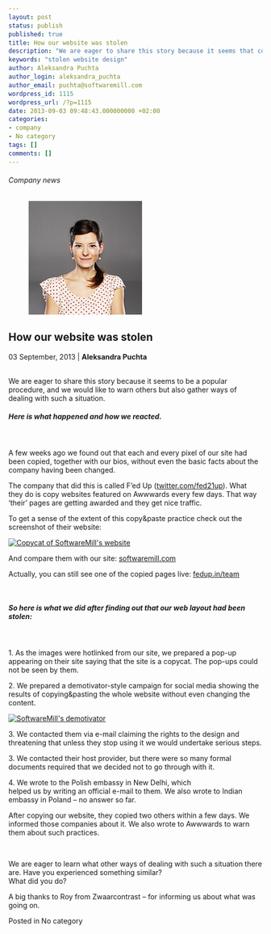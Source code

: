 ```yaml
---
layout: post
status: publish
published: true
title: How our website was stolen
description: "We are eager to share this story because it seems that copying website design is a popular procedure, and we would like to warn others but also ..."
keywords: "stolen website design"
author: Aleksandra Puchta
author_login: aleksandra_puchta
author_email: puchta@softwaremill.com
wordpress_id: 1115
wordpress_url: /?p=1115
date: 2013-09-03 09:48:43.000000000 +02:00
categories:
- company
- No category
tags: []
comments: []
---
```


<h6>Company news</h6>
<div class="post-header clearfix">
<figure><div class="image"><img src="/img/members/puchta.jpg" alt="Aleksandra Puchta"></div></figure><div class="title">
<h2 class="font-dark-blue font-normal">How our website was stolen  </h2>03 September, 2013 | <b>Aleksandra Puchta</b><br><br>
</div>
</div>
<div class="post-rows"><div class="text">
<p>We are eager to share this story because it seems to be a popular procedure, and we would like to warn others but also gather ways of dealing with such a situation.</p>
<h5>Here is what happened and how we reacted.</h5>
<p> </p>
<p>A few weeks ago we found out that each and every pixel of our site had been copied, together with our bios, without even the basic facts about the company having been changed.</p>
<p>The company that did this is called F’ed Up (<a href="https://twitter.com/fed21up">twitter.com/fed21up</a>). What they do is copy websites featured on Awwwards every few days. That way ‘their’ pages are getting awarded and they get nice traffic.</p>
<p>To get a sense of the extent of this copy&amp;paste practice check out the screenshot of their website:</p>
<p><a href="https://softwaremill.com/img/uploads/2013/09/Screen-Shot-2013-07-30-at-4.15.37-PM.png"><img class="alignnone size-medium wp-image-1119" alt="Copycat of SoftwareMill's website" src="https://softwaremill.com/img/uploads/2013/09/Screen-Shot-2013-07-30-at-4.15.37-PM-300x234.png" width="300" height="234"></a></p>
<p>And compare them with our site: <a href="https://softwaremill.com/meet-the-team.html">softwaremill.com</a></p>
<p>Actually, you can still see one of the copied pages live: <a href="http://fedup.in/team.html">fedup.in/team</a></p>
<p> </p>
<h5>So here is what we did after finding out that our web layout had been stolen:</h5>
<p> </p>
<p>1. As the images were hotlinked from our site, we prepared a pop-up appearing on their site saying that the site is a copycat. The pop-ups could not be seen by them.</p>
<p>2. We prepared a demotivator-style campaign for social media showing the results of copying&amp;pasting the whole website without even changing the content.</p>
<p><a href="https://softwaremill.com/img/uploads/2013/09/HowWeHadOurWebsiteStolen1.png"><img class="alignnone size-medium wp-image-1120" alt="SoftwareMill's demotivator" src="https://softwaremill.com/img/uploads/2013/09/HowWeHadOurWebsiteStolen1-300x224.png" width="300" height="224"></a></p>
<p>3. We contacted them via e-mail claiming the rights to the design and threatening that unless they stop using it we would undertake serious steps.</p>
<p>3. We contacted their host provider, but there were so many formal documents required that we decided not to go through with it.</p>
<p>4. We wrote to the Polish embassy in New Delhi, which <br>helped us by writing an official e-mail to them. We also wrote to Indian embassy in Poland – no answer so far.</p>
<p>After copying our website, they copied two others within a few days. We informed those companies about it. We also wrote to Awwwards to warn them about such practices.</p>
<p> </p>
<p>We are eager to learn what other ways of dealing with such a situation there are. Have you experienced something similar? <br>What did you do?</p>
<p>A big thanks to Roy from Zwaarcontrast – for informing us about what was going on.</p>
</div></div>
<div class="post-footer">Posted in No category</div>
